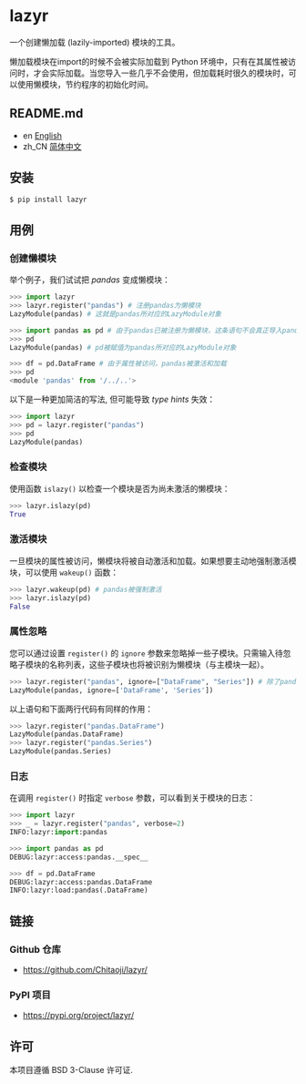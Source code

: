 # lazyr

一个创建懒加载 (lazily-imported) 模块的工具。

懒加载模块在import的时候不会被实际加载到 Python 环境中，只有在其属性被访问时，才会实际加载。当您导入一些几乎不会使用，但加载耗时很久的模块时，可以使用懒模块，节约程序的初始化时间。

## README.md

* en [English](README.md)
* zh_CN [简体中文](README.zh_CN.md)

## 安装

```sh
$ pip install lazyr
```

## 用例
### 创建懒模块
举个例子，我们试试把 *pandas* 变成懒模块：

```py
>>> import lazyr
>>> lazyr.register("pandas") # 注册pandas为懒模块
LazyModule(pandas) # 这就是pandas所对应的LazyModule对象

>>> import pandas as pd # 由于pandas已被注册为懒模块，这条语句不会真正导入pandas 
>>> pd
LazyModule(pandas) # pd被赋值为pandas所对应的LazyModule对象

>>> df = pd.DataFrame # 由于属性被访问，pandas被激活和加载
>>> pd
<module 'pandas' from '/../..'>
```

以下是一种更加简洁的写法, 但可能导致 *type hints* 失效：

```py
>>> import lazyr
>>> pd = lazyr.register("pandas")
>>> pd
LazyModule(pandas)
```

### 检查模块

使用函数 `islazy()` 以检查一个模块是否为尚未激活的懒模块：

```py
>>> lazyr.islazy(pd)
True
```

### 激活模块

一旦模块的属性被访问，懒模块将被自动激活和加载。如果想要主动地强制激活模块，可以使用 `wakeup()` 函数：

```py
>>> lazyr.wakeup(pd) # pandas被强制激活
>>> lazyr.islazy(pd)
False
```

### 属性忽略

您可以通过设置 `register()` 的 `ignore` 参数来忽略掉一些子模块。只需输入待忽略子模块的名称列表，这些子模块也将被识别为懒模块（与主模块一起）。

```py
>>> lazyr.register("pandas", ignore=["DataFrame", "Series"]) # 除了pandas本身，还忽略子模块DataFrame和Series
LazyModule(pandas, ignore=['DataFrame', 'Series'])
```

以上语句和下面两行代码有同样的作用：

```py
>>> lazyr.register("pandas.DataFrame")
LazyModule(pandas.DataFrame)
>>> lazyr.register("pandas.Series")
LazyModule(pandas.Series)
```
### 日志

在调用 `register()` 时指定 `verbose` 参数，可以看到关于模块的日志：

```py
>>> import lazyr
>>> _ = lazyr.register("pandas", verbose=2)
INFO:lazyr:import:pandas

>>> import pandas as pd
DEBUG:lazyr:access:pandas.__spec__

>>> df = pd.DataFrame
DEBUG:lazyr:access:pandas.DataFrame
INFO:lazyr:load:pandas(.DataFrame)
```

## 链接
### Github 仓库
* https://github.com/Chitaoji/lazyr/

### PyPI 项目
* https://pypi.org/project/lazyr/

## 许可
本项目遵循 BSD 3-Clause 许可证.
